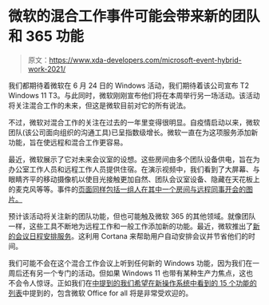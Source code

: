 # 微软的混合工作事件可能会带来新的团队和 365 功能

> 原文：<https://www.xda-developers.com/microsoft-event-hybrid-work-2021/>

我们都期待着微软在 6 月 24 日的 Windows 活动，我们期待着该公司宣布 T2 Windows 11 T3。与此同时，微软刚刚宣布他们将在本周举行另一场活动。该活动将关注混合工作的未来，但这是微软目前对它的所有说法。

不过，微软对混合工作的关注在过去的一年里变得很明显。自疫情启动以来，微软团队(该公司面向组织的沟通工具)已呈指数级增长。微软一直在为这项服务添加新功能，旨在使远程和混合工作更容易。

最近，微软展示了它对未来会议室的设想。这些房间由多个团队设备供电，旨在为办公室工作人员和远程工作人员提供住宿。在演示视频中，我们看到了大屏幕、与眼睛齐平的移动摄像机以使目光接触更加自然、团队会议室设备、隐藏在天花板上的麦克风等等。事件的[页面同样包括一组人在其中一个房间与远程同事开会的图片。](https://news.microsoft.com/june-2021-hybrid-work/)

预计该活动将关注新的团队功能，但也可能触及微软 365 的其他领域。就像团队一样，这些工具不断地为远程工作和一般工作添加新的功能。最近，微软推出了[新的会议日程安排服务](https://www.xda-developers.com/microsoft-meeting-scheduler-service-for-365/)。这利用 Cortana 来帮助用户自动安排会议并节省他们的时间。

我们可能不会在这个混合工作会议上听到任何新的 Windows 功能，因为我们在一周后还有另一个专门的活动。但如果 Windows 11 也带有某种生产力焦点，这也不会令人惊讶。正如我们在[中提到的我们希望在新操作系统中看到的 15 个功能的列表](https://www.xda-developers.com/windows-11-feature-wishlist)中提到的，包含微软 Office for all 将是非常受欢迎的。